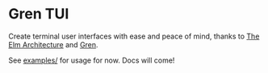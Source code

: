 # Gren TUI

Create terminal user interfaces with ease and peace of mind,
thanks to [The Elm Architecture](https://guide.elm-lang.org/architecture/) and [Gren](https://gren-lang.org/).

See [examples/](/examples) for usage for now.
Docs will come!
